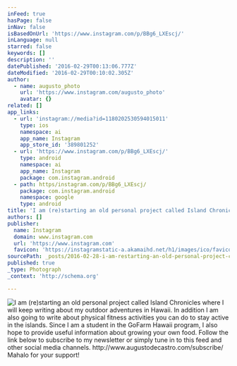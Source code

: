 ```yaml
---
inFeed: true
hasPage: false
inNav: false
isBasedOnUrl: 'https://www.instagram.com/p/BBg6_LXEscj/'
inLanguage: null
starred: false
keywords: []
description: ''
datePublished: '2016-02-29T00:13:06.777Z'
dateModified: '2016-02-29T00:10:02.305Z'
author:
  - name: augusto_photo
    url: 'https://www.instagram.com/augusto_photo'
    avatar: {}
related: []
app_links:
  - url: 'instagram://media?id=1180202530594015011'
    type: ios
    namespace: ai
    app_name: Instagram
    app_store_id: '389801252'
  - url: 'https://www.instagram.com/p/BBg6_LXEscj/'
    type: android
    namespace: ai
    app_name: Instagram
    package: com.instagram.android
  - path: https/instagram.com/p/BBg6_LXEscj/
    package: com.instagram.android
    namespace: google
    type: android
title: 'I am (re)starting an old personal project called Island Chronicles where I will keep writing about my outdoor adventures in Hawaii. In addition I am also going to write about physical fitness activities you can do to stay active in the islands. Since I am a student in the GoFarm Hawaii program, I also hope to provide useful information about growing your own food. Follow the link below to subscribe to my newsletter or simply tune in to this feed and other social media channels. http://www.augustodecastro.com/subscribe/ Mahalo for your support!'
authors: []
publisher:
  name: Instagram
  domain: www.instagram.com
  url: 'https://www.instagram.com'
  favicon: 'https://instagramstatic-a.akamaihd.net/h1/images/ico/favicon.ico/7cdab0872b15.ico'
sourcePath: _posts/2016-02-28-i-am-restarting-an-old-personal-project-called-island-chro.md
published: true
_type: Photograph
_context: 'http://schema.org'

---
```

![I am (re)starting an old personal project called Island Chronicles where I will keep writing about my outdoor adventures in Hawaii. In addition I am also going to write about physical fitness activities you can do to stay active in the islands. Since I am a student in the GoFarm Hawaii program, I also hope to provide useful information about growing your own food. Follow the link below to subscribe to my newsletter or simply tune in to this feed and other social media channels. http://www.augustodecastro.com/subscribe/ Mahalo for your support!](https://s3-us-west-2.amazonaws.com/the-grid-img/p/faaabe66dad00aeb3f8a5b63e8244780393ad190.jpg)